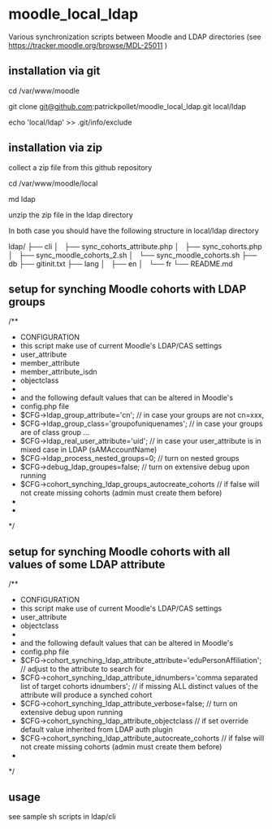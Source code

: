 moodle_local_ldap
=================

Various synchronization scripts between Moodle and LDAP directories (see https://tracker.moodle.org/browse/MDL-25011 )


installation via git 
--------------------

  cd /var/www/moodle
  
  git clone git@github.com:patrickpollet/moodle_local_ldap.git local/ldap
  
  echo 'local/ldap' >> .git/info/exclude
  
  
 installation via zip 
 --------------------
 
  collect a zip file from this github repository
  
  cd /var/www/moodle/local
  
  md ldap
  
  unzip the zip file in the ldap directory
  
   
   
In both case you should have the following structure in local/ldap directory

ldap/
├── cli
│   ├── sync_cohorts_attribute.php
│   ├── sync_cohorts.php
│   ├── sync_moodle_cohorts_2.sh
│   └── sync_moodle_cohorts.sh
├── db
├── gitinit.txt
├── lang
│   ├── en
│   └── fr
└── README.md


setup for synching Moodle cohorts with LDAP groups
--------------------------------------------------

/**
 * CONFIGURATION
 * this script make use of current Moodle's LDAP/CAS settings 
 * user_attribute 
 * member_attribute
 * member_attribute_isdn
 * objectclass
 * 
 * and the following default values that can be altered in Moodle's
 * config.php file
 * $CFG->ldap_group_attribute='cn';          // in case your groups are not cn=xxx,
 * $CFG->ldap_group_class='groupofuniquenames'; // in case your groups are of class group ...
 * $CFG->ldap_real_user_attribute='uid';     // in case your user_attribute is in mixed case in LDAP (sAMAccountName) 
 * $CFG->ldap_process_nested_groups=0;       // turn on nested groups
 * $CFG->debug_ldap_groupes=false;           // turn on extensive debug upon running
 * $CFG->cohort_synching_ldap_groups_autocreate_cohorts // if false will not create missing cohorts (admin must create them before) 
 * 
 * 
 */
 
 
setup for synching Moodle cohorts with all values of some LDAP attribute
-----------------------------------------------------------------------

/**
 * CONFIGURATION
 * this script make use of current Moodle's LDAP/CAS settings 
 * user_attribute 
 * objectclass
 * 
 * and the following default values that can be altered in Moodle's
 * config.php file
 * $CFG->cohort_synching_ldap_attribute_attribute='eduPersonAffiliation';     // adjust to the attribute to search for
 * $CFG->cohort_synching_ldap_attribute_idnumbers='comma separated list of target cohorts idnumbers'; // if missing ALL distinct values of the attribute will produce a synched cohort
 * $CFG->cohort_synching_ldap_attribute_verbose=false;           // turn on extensive debug upon running
 * $CFG->cohort_synching_ldap_attribute_objectclass // if set override default value inherited from LDAP auth plugin 
 * $CFG->cohort_synching_ldap_attribute_autocreate_cohorts // if false will not create missing cohorts (admin must create them before) 
 * 
 */
 
   
  
  

usage 
-----

see sample sh scripts in ldap/cli    